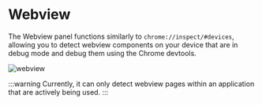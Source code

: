 # Webview

The Webview panel functions similarly to `chrome://inspect/#devices`, allowing you to detect webview components on your device that are in debug mode and debug them using the Chrome devtools.

![webview](/webview.png)

:::warning Currently, it can only detect webview pages within an application that are actively being used.
:::
